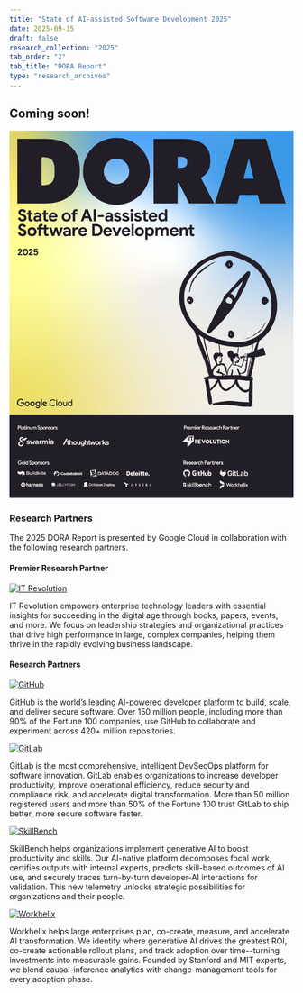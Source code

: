 ```yaml
---
title: "State of AI-assisted Software Development 2025"
date: 2025-09-15
draft: false
research_collection: "2025"
tab_order: "2"
tab_title: "DORA Report"
type: "research_archives"
---
```

## Coming soon!

<grid class="border_none mt-1">
<item>

<img src="2025-state-of-ai-assisted-software-development-report.png" alt="State of AI-assisted Software Development 2025" class="report-image">

</item>
</grid>

### Research Partners

The 2025 DORA Report is presented by Google Cloud in collaboration with the following research partners.

#### Premier Research Partner

<grid class="border_none mt-1 grid-single">

<item class="sponsor-item">
<a href="https://itrevolution.com/" target="_blank"><img src="/research/2025/sponsors/logos/it-revolution.png" alt="IT Revolution"></a>
<p>IT Revolution empowers enterprise technology leaders with essential insights for succeeding in the digital age through books, papers, events, and more. We focus on leadership strategies and organizational practices that drive high performance in large, complex companies, helping them thrive in the rapidly evolving business landscape.</p>
</item>

</grid>

#### Research Partners

<grid class="border_none mt-1">

<item class="sponsor-item">
<a href="https://github.com/" target="_blank"><img src="/research/2025/sponsors/logos/github.png" alt="GitHub"></a>
<p>GitHub is the world’s leading AI-powered developer platform to build, scale, and deliver secure software. Over 150 million people, including more than 90% of the Fortune 100 companies, use GitHub to collaborate and experiment across 420+ million repositories.</p>
</item>

<item class="sponsor-item">
<a href="https://about.gitlab.com/" target="_blank"><img src="/research/2025/sponsors/logos/gitlab.png" alt="GitLab"></a>
<p>GitLab is the most comprehensive, intelligent DevSecOps platform for software innovation. GitLab enables organizations to increase developer productivity, improve operational efficiency, reduce security and compliance risk, and accelerate digital transformation. More than 50 million registered users and more than 50% of the Fortune 100 trust GitLab to ship better, more secure software faster.</p>
</item>

<item class="sponsor-item">
<a href="https://skillbench.com/" target="_blank"><img src="/research/2025/sponsors/logos/skillbench.png" alt="SkillBench"></a>
<p>SkillBench helps organizations implement generative AI to boost productivity and skills. Our AI-native platform decomposes focal work, certifies outputs with internal experts, predicts skill-based outcomes of AI use, and securely traces turn-by-turn developer-AI interactions for validation. This new telemetry unlocks strategic possibilities for organizations and their people.</p>
</item>

<item class="sponsor-item">
<a href="https://www.workhelix.com/" target="_blank"><img src="/research/2025/sponsors/logos/workhelix.png" alt="Workhelix"></a>
<p>Workhelix helps large enterprises plan, co-create, measure, and accelerate AI transformation. We identify where generative AI drives the greatest ROI, co-create actionable rollout plans, and track adoption over time--turning investments into measurable gains. Founded by Stanford and MIT experts, we blend causal-inference analytics with change-management tools for every adoption phase.</p>
</item>

</grid>
